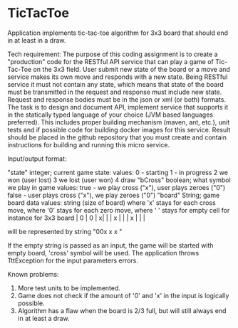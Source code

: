 # TicTacToe

Application implements tic-tac-toe algorithm for 3x3 board that should end in at least in a draw.

Tech requirement:
The purpose of this coding assignment is to create a "production" code for the RESTful API service that can play a game of Tic-Tac-Toe on the 3x3 field. User submit new state of the board or a move and service makes its own move and responds with a new state. Being RESTful service it must not contain any state, which means that state of the board must be transmitted in the request and response must include new state. Request and response bodies must be in the json or xml (or both) formats. The task is to design and document API, implement service that supports it in the statically typed language of your choice (JVM based languages preferred). This includes proper building mechanism (maven, ant, etc.), unit tests and if possible code for building docker images for this service. Result should be placed in the github repository that you must create and contain instructions for building and running this micro service. 


Input/output format:
 
  "state" integer; current game state:
           values:  0 - starting
                    1 - in progress
                    2 we won (user lost)
                    3 we lost (user won)
                    4 draw
  "bCross" boolean; what symbol we play in game
           values: true - we play cross ("x"), user plays zeroes ("0")
                   false - user plays cross ("x"), we play zeroes ("0")
  "board" String; game board data
           values: string (size of board)
                   where 'x' stays for each cross move,
                   where '0' stays for each zero move,
                   where ' ' stays for empty cell
           for instance for 3x3 board
           | 0 | 0 | x|
           |   | x |  |
           | x |   |  |
 
  will be represented by string "00x x x  "
 

If the empty string is passed as an input, the game will be started with empty board, 'cross' symbol will be used.
The application throws TttException for the input parameters errors.

Known problems:
1. More test units to be implemented.
2. Game does not check if the amount of '0' and 'x' in the input is logically possible.
3. Algorithm has a flaw when the board is 2/3 full, but will still always end in at least a draw.
